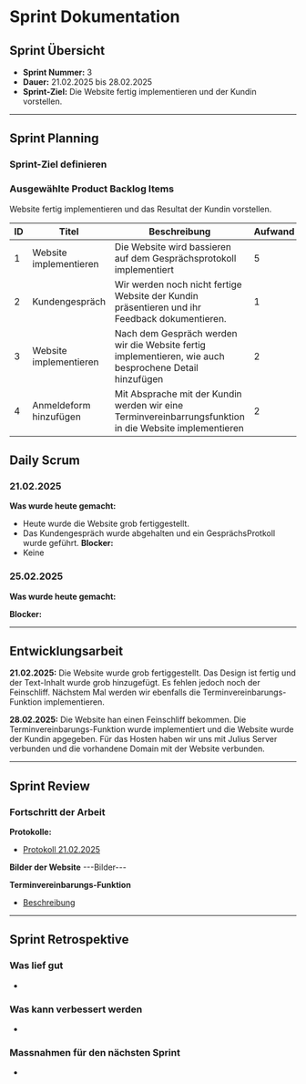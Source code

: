# Sprint Dokumentation

## Sprint Übersicht

- **Sprint Nummer:** 3
- **Dauer:**  21.02.2025 bis 28.02.2025
- **Sprint-Ziel:** Die Website fertig implementieren und der Kundin vorstellen.

---

## Sprint Planning

### Sprint-Ziel definieren


### Ausgewählte Product Backlog Items
Website fertig implementieren und das Resultat der Kundin vorstellen.

| ID  | Titel  | Beschreibung  | Aufwand  | Verantwortlich  |
| --- | ------ | ------------ | -------- | -------------- |
|  1   |   Website implementieren    |   Die Website wird bassieren auf dem Gesprächsprotokoll implementiert| 5         |  Pascal & Keanu              |
|  2   |   Kundengespräch   |   Wir werden noch nicht fertige Website der Kundin präsentieren und ihr Feedback dokumentieren.| 1         |  Pascal & Keanu              |
|  3   |   Website implementieren   |   Nach dem Gespräch werden wir die Website fertig implementieren, wie auch besprochene Detail hinzufügen| 2         |  Pascal & Keanu              |
|  4   |   Anmeldeform hinzufügen   |  Mit Absprache mit der Kundin werden wir eine Terminvereinbarrungsfunktion in die Website implementieren| 2         |  Pascal & Keanu              |


## Daily Scrum

### 21.02.2025

 **Was wurde heute gemacht:**
  - Heute wurde die Website grob fertiggestellt.
  - Das Kundengespräch wurde abgehalten und ein GesprächsProtkoll wurde geführt.
  **Blocker:**
  - Keine
 
  ### 25.02.2025
  **Was wurde heute gemacht:**

  **Blocker:**

---

## Entwicklungsarbeit

**21.02.2025:** Die Website wurde grob fertiggestellt. Das Design ist fertig und der Text-Inhalt wurde grob hinzugefügt. Es fehlen jedoch noch der Feinschliff. Nächstem Mal werden wir ebenfalls die Terminvereinbarungs-Funktion implementieren.


  **28.02.2025:** Die Website han einen Feinschliff bekommen. Die Terminvereinbarungs-Funktion wurde implementiert und die Website wurde der Kundin apgegeben. Für das Hosten haben wir uns mit Julius Server verbunden und die vorhandene Domain mit der Website verbunden.

---

## Sprint Review

### Fortschritt der Arbeit

**Protokolle:**
- [Protokoll 21.02.2025](#)

**Bilder der Website**
---Bilder---

**Terminvereinbarungs-Funktion**
- [Beschreibung](https://github.com/Kurizaki/Nagelstudio-Naildesign-Nataliya/blob/main/Dokumentation/Terminvereinbarung-Funktions-Erkl%C3%A4rung.md)


---

## Sprint Retrospektive

### Was lief gut
- 

### Was kann verbessert werden
- 

### Massnahmen für den nächsten Sprint
- 
